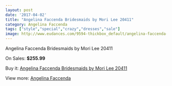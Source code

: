 ```yaml
---
layout: post
date: '2017-04-02'
title: "Angelina Faccenda Bridesmaids by Mori Lee 20411"
category: Angelina Faccenda
tags: ["style","special","crazy","dresses","sale"]
image: http://www.eudances.com/9594-thickbox_default/angelina-faccenda-bridesmaids-by-mori-lee-20411.jpg
---
```

Angelina Faccenda Bridesmaids by Mori Lee 20411

On Sales: **$255.99**
<a href="https://www.eudances.com/en/angelina-faccenda/3168-angelina-faccenda-bridesmaids-by-mori-lee-20411.html"><amp-img layout="responsive" width="600" height="600" src="//www.eudances.com/9594-thickbox_default/angelina-faccenda-bridesmaids-by-mori-lee-20411.jpg" alt="Angelina Faccenda Bridesmaids by Mori Lee 20411 0" /></a>
<a href="https://www.eudances.com/en/angelina-faccenda/3168-angelina-faccenda-bridesmaids-by-mori-lee-20411.html"><amp-img layout="responsive" width="600" height="600" src="//www.eudances.com/9595-thickbox_default/angelina-faccenda-bridesmaids-by-mori-lee-20411.jpg" alt="Angelina Faccenda Bridesmaids by Mori Lee 20411 1" /></a>
<a href="https://www.eudances.com/en/angelina-faccenda/3168-angelina-faccenda-bridesmaids-by-mori-lee-20411.html"><amp-img layout="responsive" width="600" height="600" src="//www.eudances.com/9596-thickbox_default/angelina-faccenda-bridesmaids-by-mori-lee-20411.jpg" alt="Angelina Faccenda Bridesmaids by Mori Lee 20411 2" /></a>
<a href="https://www.eudances.com/en/angelina-faccenda/3168-angelina-faccenda-bridesmaids-by-mori-lee-20411.html"><amp-img layout="responsive" width="600" height="600" src="//www.eudances.com/9597-thickbox_default/angelina-faccenda-bridesmaids-by-mori-lee-20411.jpg" alt="Angelina Faccenda Bridesmaids by Mori Lee 20411 3" /></a>

Buy it: [Angelina Faccenda Bridesmaids by Mori Lee 20411](https://www.eudances.com/en/angelina-faccenda/3168-angelina-faccenda-bridesmaids-by-mori-lee-20411.html "Angelina Faccenda Bridesmaids by Mori Lee 20411")

View more: [Angelina Faccenda](https://www.eudances.com/en/55-angelina-faccenda "Angelina Faccenda")